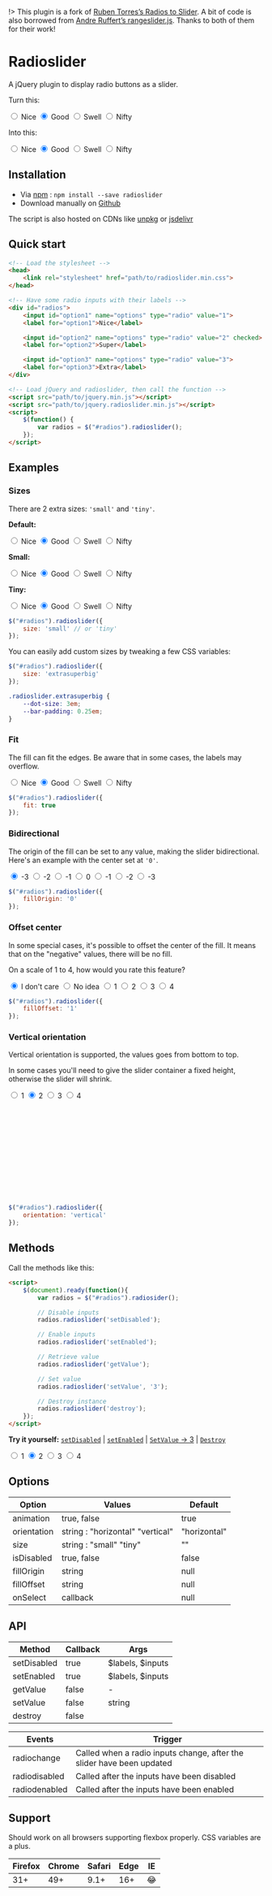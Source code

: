 !> This plugin is a fork of [Ruben Torres’s Radios to Slider](http://rubentd.com/radios-to-slider).
A bit of code is also borrowed from [Andre Ruffert’s rangeslider.js](https://rangeslider.js.org/).
Thanks to both of them for their work!

# Radioslider

A jQuery plugin to display radio buttons as a slider.

Turn this:
<div>
<input id="opt1a" name="a" type="radio" value="nice">
<label for="opt1a">Nice</label>
<input id="opt2a" name="a" type="radio" value="good" checked>
<label for="opt2a">Good</label>
<input id="opt3a" name="a" type="radio" value="swell">
<label for="opt3a">Swell</label>
<input id="opt4a" name="a" type="radio" value="nifty">
<label for="opt4a">Nifty</label>
</div>

Into this:
<div id="radios-basic">
<input id="opt1b" name="b" type="radio" value="nice">
<label for="opt1b">Nice</label>
<input id="opt2b" name="b" type="radio" value="good" checked>
<label for="opt2b">Good</label>
<input id="opt3b" name="b" type="radio" value="swell">
<label for="opt3b">Swell</label>
<input id="opt4b" name="b" type="radio" value="nifty">
<label for="opt4b">Nifty</label>
</div>

## Installation

* Via [npm](https://www.npmjs.org/) : ```npm install --save radioslider```
* Download manually on [Github](https://github.com/tcharlss/radioslider/releases/tag/v1.0.0-alpha.2)

The script is also hosted on CDNs like [unpkg](https://unpkg.com/radioslider) or [jsdelivr](https://www.jsdelivr.com/package/npm/radioslider?path=dist)

## Quick start

```html
<!-- Load the stylesheet -->
<head>
    <link rel="stylesheet" href="path/to/radioslider.min.css">
</head>

<!-- Have some radio inputs with their labels -->
<div id="radios">
    <input id="option1" name="options" type="radio" value="1">
    <label for="option1">Nice</label>

    <input id="option2" name="options" type="radio" value="2" checked>
    <label for="option2">Super</label>

    <input id="option3" name="options" type="radio" value="3">
    <label for="option3">Extra</label>
</div>

<!-- Load jQuery and radioslider, then call the function -->
<script src="path/to/jquery.min.js"></script>
<script src="path/to/jquery.radioslider.min.js"></script>
<script>
    $(function() {
        var radios = $("#radios").radioslider();
    });
</script>
```

## Examples

### Sizes

There are 2 extra sizes: `'small'` and `'tiny'`.

**Default:**

<div id="radios-medium">
<input id="opt1e" name="e" type="radio" value="nice">
<label for="opt1e">Nice</label>
<input id="opt2e" name="e" type="radio" value="good" checked>
<label for="opt2e">Good</label>
<input id="opt3e" name="e" type="radio" value="swell">
<label for="opt3e">Swell</label>
<input id="opt4e" name="e" type="radio" value="nifty">
<label for="opt4e">Nifty</label>
</div>

**Small:**

<div id="radios-small">
<input id="opt1c" name="c" type="radio" value="nice">
<label for="opt1c">Nice</label>
<input id="opt2c" name="c" type="radio" value="good" checked>
<label for="opt2c">Good</label>
<input id="opt3c" name="c" type="radio" value="swell">
<label for="opt3c">Swell</label>
<input id="opt4c" name="c" type="radio" value="nifty">
<label for="opt4c">Nifty</label>
</div>

**Tiny:**

<div id="radios-tiny">
<input id="opt1d" name="d" type="radio" value="nice">
<label for="opt1d">Nice</label>
<input id="opt2d" name="d" type="radio" value="good" checked>
<label for="opt2d">Good</label>
<input id="opt3d" name="d" type="radio" value="swell">
<label for="opt3d">Swell</label>
<input id="opt4d" name="d" type="radio" value="nifty">
<label for="opt4d">Nifty</label>
</div>

```javascript
$("#radios").radioslider({
    size: 'small' // or 'tiny'
});
```

You can easily add custom sizes by tweaking a few CSS variables:

```javascript
$("#radios").radioslider({
    size: 'extrasuperbig'
});
```

```css
.radioslider.extrasuperbig {
    --dot-size: 3em;
    --bar-padding: 0.25em;
}
```

### Fit

The fill can fit the edges. Be aware that in some cases, the labels may overflow.

<div id="radios-fit">
<input id="opt1f" name="f" type="radio" value="nice">
<label for="opt1f">Nice</label>
<input id="opt2f" name="f" type="radio" value="good" checked>
<label for="opt2f">Good</label>
<input id="opt3f" name="f" type="radio" value="swell">
<label for="opt3f">Swell</label>
<input id="opt4f" name="f" type="radio" value="nifty">
<label for="opt4f">Nifty</label>
</div>

```javascript
$("#radios").radioslider({
    fit: true
});
```

### Bidirectional

The origin of the fill can be set to any value, making the slider bidirectional. Here's an example with the center set at `'0'`.

<div id="radios-fillorigin">
<input id="opt1g" name="g" type="radio" value="-3" checked>
<label for="opt1g">-3</label>
<input id="opt2g" name="g" type="radio" value="-2">
<label for="opt2g">-2</label>
<input id="opt3g" name="g" type="radio" value="-1">
<label for="opt3g">-1</label>
<input id="opt4g" name="g" type="radio" value="0">
<label for="opt4g">0</label>
<input id="opt5g" name="g" type="radio" value="1">
<label for="opt5g">-1</label>
<input id="opt6g" name="g" type="radio" value="2">
<label for="opt6g">-2</label>
<input id="opt7g" name="g" type="radio" value="3">
<label for="opt7g">-3</label>
</div>

```javascript
$("#radios").radioslider({
    fillOrigin: '0'
});
```

### Offset center

In some special cases, it's possible to offset the center of the fill. It means that on the "negative" values, there will be no fill.

On a scale of 1 to 4, how would you rate this feature?

<div id="radios-filloffset">
<input id="opt1h" name="h" type="radio" value="-3" checked>
<label for="opt1h">I don't care</label>
<input id="opt2h" name="h" type="radio" value="-2">
<label for="opt2h">No idea</label>
<input id="opt4h" name="h" type="radio" value="1">
<label for="opt4h">1</label>
<input id="opt5h" name="h" type="radio" value="2">
<label for="opt5h">2</label>
<input id="opt6h" name="h" type="radio" value="3">
<label for="opt6h">3</label>
<input id="opt3h" name="h" type="radio" value="4">
<label for="opt3h">4</label>
</div>

```javascript
$("#radios").radioslider({
    fillOffset: '1'
});
```

### Vertical orientation

Vertical orientation is supported, the values goes from bottom to top.

In some cases you'll need to give the slider container a fixed height, otherwise the slider will shrink.

<div id="radios-vertical" style="height:15em">
<input id="opt1i" name="i" type="radio" value="1">
<label for="opt1i">1</label>
<input id="opt2i" name="i" type="radio" value="2" checked>
<label for="opt2i">2</label>
<input id="opt3i" name="i" type="radio" value="3">
<label for="opt3i">3</label>
<input id="opt4i" name="i" type="radio" value="4">
<label for="opt4i">4</label>
</div>

```javascript
$("#radios").radioslider({
    orientation: 'vertical'
});
```


## Methods

Call the methods like this:

```html
<script>
    $(document).ready(function(){
        var radios = $("#radios").radiosider();

        // Disable inputs
        radios.radioslider('setDisabled');

        // Enable inputs
        radios.radioslider('setEnabled');

        // Retrieve value
        radios.radioslider('getValue');

        // Set value
        radios.radioslider('setValue', '3');

        // Destroy instance
        radios.radioslider('destroy');
    });
</script>
```

**Try it yourself:** [`setDisabled`](disable ':ignore') | [`setEnabled`](enable ':ignore') | [`SetValue` → 3](value ':ignore') | [`Destroy`](destroy ':ignore')

<div id="radios-methods">
<input id="opt1j" name="j" type="radio" value="1">
<label for="opt1j">1</label>
<input id="opt2j" name="j" type="radio" value="2" checked>
<label for="opt2j">2</label>
<input id="opt3j" name="j" type="radio" value="3">
<label for="opt3j">3</label>
<input id="opt4j" name="j" type="radio" value="4">
<label for="opt4j">4</label>
</div>

## Options

Option       | Values      | Default
------------ | ----------- | --------
animation    | true, false | true
orientation  | string : "horizontal" "vertical" | "horizontal"
size         | string : "small" "tiny" | ""
isDisabled   | true, false | false
fillOrigin   | string      | null
fillOffset   | string      | null
onSelect     | callback    | null

## API

Method      | Callback | Args
----------- | -------- | ----------------
setDisabled | true     | $labels, $inputs
setEnabled  | true     | $labels, $inputs
getValue    | false    | -
setValue    | false    | string
destroy     | false    |

Events        | Trigger
------------- | -------------
radiochange   | Called when a radio inputs change, after the slider have been updated
radiodisabled | Called after the inputs have been disabled
radiodenabled | Called after the inputs have been enabled

## Support

Should work on all browsers supporting flexbox properly.
CSS variables are a plus.

Firefox | Chrome | Safari | Edge | IE
--------|--------|--------|------|----
31+     | 49+    | 9.1+   |  16+ | 😂

<script>
  $('#radios-basic').radioslider();
  $('#radios-small').radioslider({size:'small'});
  $('#radios-tiny').radioslider({size:'tiny'});
  $('#radios-medium').radioslider();
  $('#radios-fit').radioslider({fit:true});
  $('#radios-fillorigin').radioslider({fillOrigin:'0'});
  $('#radios-filloffset').radioslider({fillOffset:'1'});
  $('#radios-vertical').radioslider({orientation:'vertical'});
  var $r = $('#radios-methods').radioslider();
  $('a[href=enable]').click(function(){$r.radioslider('setEnabled');return false});
  $('a[href=disable]').click(function(){$r.radioslider('setDisabled');return false});
  $('a[href=value]').click(function(){$r.radioslider('setValue', '3');return false});
  $('a[href=destroy]').click(function(){$r.radioslider('destroy');return false});
</script>
<style>
.radioslider.extrasuperbig {
    --dot-size: 4em;
    --bar-padding: 0.25em;
}
</style>